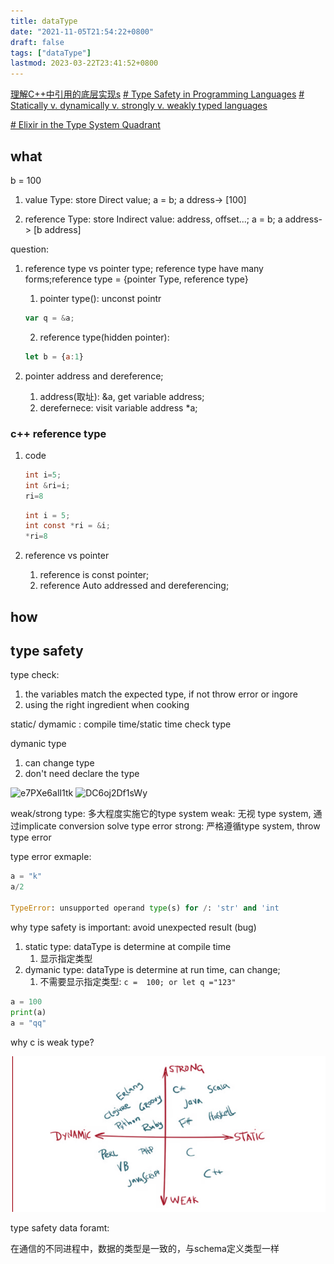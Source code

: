 ```yaml
---
title: dataType
date: "2021-11-05T21:54:22+0800"
draft: false
tags: ["dataType"]
lastmod: 2023-03-22T23:41:52+0800
---
```


[理解C++中引用的底层实现s](https://blog.csdn.net/Mind_V/article/details/78619163)
[# Type Safety in Programming Languages](https://www.baeldung.com/cs/type-safety-programming#:~:text=A%20type%20safe%20language%20maintains,out%2Dof%2Dmemory%20exception.)
[# Statically v. dynamically v. strongly v. weakly typed languages](https://www.educative.io/answers/statically-v-dynamically-v-strongly-v-weakly-typed-languages)

[# Elixir in the Type System Quadrant](https://thinkingelixir.com/elixir-in-the-type-system-quadrant/)

## what

b = 100

1. value  Type: store Direct value;
    a = b;
    a ddress-> [100]

2. reference Type: store Indirect value: address, offset...;
    a = b;
    a address-> [b address]

question:

1. reference type vs pointer type;
    reference type have many forms;reference type = {pointer Type, reference type}
    1. pointer type(): unconst pointr

    ```go
    var q = &a;
    ```

    2. reference type(hidden pointer):

    ```js
    let b = {a:1}
    ```

2. pointer address and dereference;
   1. address(取址): &a, get variable address;
   2. derefernece: visit variable address *a;

### c++ reference type  

1. code

    ```c
    int i=5;
    int &ri=i;
    ri=8
   ```

    ```c
    int i = 5;
    int const *ri = &i;
    *ri=8
    ```

2. reference vs  pointer
    1. reference is const pointer;
    2. reference Auto  addressed and dereferencing;

## how 



## type safety



type check:    
1. the variables  match  the expected type,  if not  throw error or ingore 
2. using the right ingredient when cooking 

static/ dymamic :  compile time/static time check type 

dymanic type
1.  can change type 
2.   don't need  declare the type 

![e7PXe6alI1tk](https://raw.githubusercontent.com/atony2099/imgs/master/20230325/e7PXe6alI1tk.jpg)
![DC6oj2Df1sWy](https://raw.githubusercontent.com/atony2099/imgs/master/20230324/DC6oj2Df1sWy.jpg)

weak/strong type:  多大程度实施它的type system
weak:   无视 type system, 通过implicate conversion  solve type error
strong: 严格遵循type system,  throw type error


type error exmaple:
```python
a = "k"
a/2 

TypeError: unsupported operand type(s) for /: 'str' and 'int
```

why  type  safety is important: avoid unexpected  result (bug)







1.  static  type:   dataType is determine at compile time 
	1.  显示指定类型
2. dymanic type: dataType is determine at run time, can change; 
	1. 不需要显示指定类型:  `c =  100; or let q ="123"`

```python
a = 100
print(a)
a = "qq"
```


why c is weak type?





![xAXncw4LU5bX](https://raw.githubusercontent.com/atony2099/imgs/master/20230323/xAXncw4LU5bX.png)



type safety  data foramt:

在通信的不同进程中，数据的类型是一致的，与schema定义类型一样

